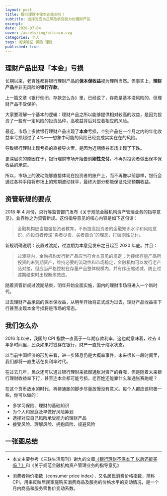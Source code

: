 ```yaml
---
layout: post
title: 银行理财不保本还能买吗？
subtitle: 选择对应自己风险承受能力的理财产品
excerpt:
date: 2020-07-04
cover: /assets/img/bitcoin.svg
categories: 个人
tags: 阅读笔记 保险 理财
published: true
---
```


## 理财产品出现「本金」亏损

长期以来，老百姓都将银行理财产品的**保本保收益**视为理所当然。但事实上，**理财产品**并非无风险的**银行存款**。

上一篇文章《银行倒闭，存款怎么办》里，已经说了，存款是基本没风险的，但理财产品不受保护。

大家要理解一个基本的逻辑：理财产品之所以能够提供相对较高的收益，是因为投资了一些有一定风险的投资品种，高收益背后对应着相应的风险。

最近，市场上多款银行理财产品出现了**本金**亏损，个别产品在一个月之内的年化收益率亏损超过了 4%——想象中可能的风险已经变成实实在在的风险。

导致银行理财出现亏损的直接导火索，是因为近期债券市场出现了下跌。

更深层次的原因在于，银行理财市场开始告别**刚性兑付**，不再对投资者做出保本保收益的承诺。

所以，市场上的波动能够直接体现在投资者的账户上，而不再像以前那样，银行会通过各种手段将市场上的短期波动抹平，最终大部分都能保证兑现预期收益。

## 资管新规的要点

2018 年 4 月份，央行等监管部门发布《关于规范金融机构资产管理业务的指导意见》，业界称之为资管新规。这份指导意见的核心内容是如下这句话：

> 金融机构应当加强投资者教育，不断提高投资者的金融知识水平和风险意识，向投资者传递“卖者尽责、买者自负”的理念，打破刚性兑付。

新规明确说明：设置过渡期，过渡期为本意见发布之日起至 2020 年底。并且：

> 过渡期内，金融机构发行新产品应当符合本意见的规定；为接续存量产品所投资的未到期资产，维持必要的流动性和市场稳定，金融机构可以发行老产品对接，但应当严格控制在存量产品整体规模内，并有序压缩递减，防止过渡期结束时出现断崖效应。

随着资管新规过渡期结束，明年开始全面实施，国内的理财市场将进入一个新时代。

过去理财产品承诺的保本保收益，从明年开始将正式成为过去，理财产品收益率下行甚至出现本金亏损将是市场的常态。

## 我们怎么办

2016 年以来，我国的 CPI 指数一直高于一年期存款利率，这也就意味着，过去 4 年多时间里，民众如果将钱存在银行，财产一直处于缩水状态。

以当前中国经济的形势来看，进一步降息仍是大概率事件，未来很长一段时间里，我们都将一直生活在负利率时代。

在过去几年，民众还可以通过银行理财来抵御通胀对资产的吞噬，但是随着未来银行理财收益率下行，甚至连本金都可能亏损，老百姓还能靠什么和通胀赛跑呢？

在这个货币放水的时代，祈祷通胀的脚步尽量放慢没有意义。每个人都应该积极一些，你可以做的：

- 多学习保险、理财的基础知识
- 为个人和家庭及早做好风险筹划
- 选择对应自己风险承受能力的理财产品
- 接受风险、理解风险、拥抱风险、规避风险

## 一张图总结

---

- 本文主要参考《三联生活周刊》谢九的文章[《银行理财不保本了 以后还能买吗？》](https://finance.sina.com.cn/china/gncj/2020-06-19/doc-iircuyvi9427876.shtml)和《关于规范金融机构资产管理业务的指导意见》

- 消费者物价指数（consumer price index），又名居民消费价格指数，简称 CPI，用来反映居民家庭购买消费商品及服务的价格水平的变动情况，是一个月内商品和服务零售价变动系数。

